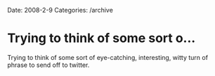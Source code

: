 Date: 2008-2-9
Categories: /archive

# Trying to think of some sort o...

Trying to think of some sort of eye-catching, interesting, witty turn of phrase to send off to twitter.

